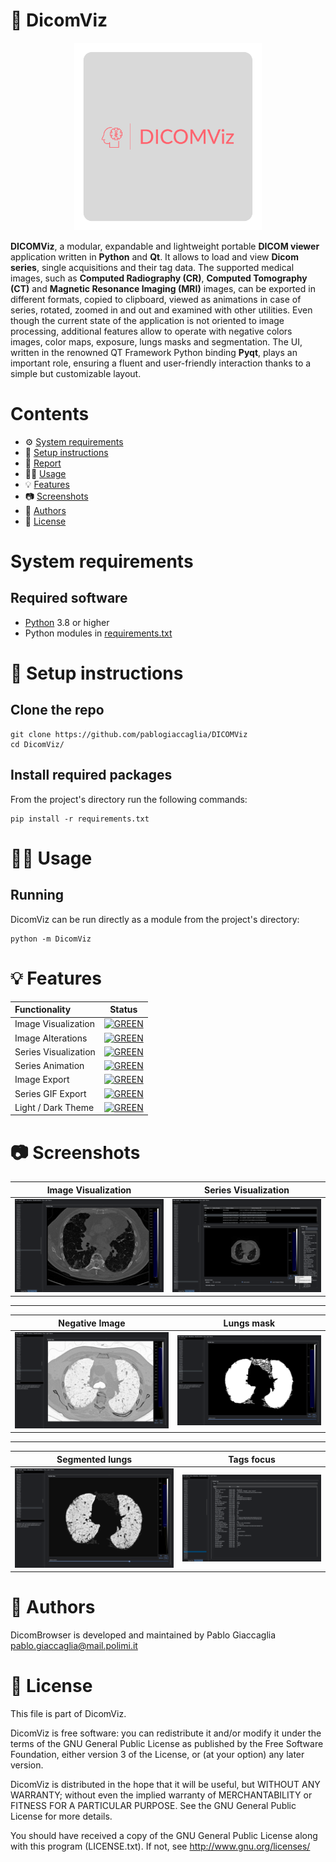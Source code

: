 # 🏥 DicomViz
<p align="center">
  <img width="300" height="300" src="DicomViz/dicomviz-logo.png">
</p>

**DICOMViz**, a modular, expandable and lightweight portable **DICOM viewer** application written in **Python** and **Qt**. 
It allows to load and view **Dicom series**, single acquisitions and their tag data. 
The supported medical images, such as **Computed Radiography (CR)**, 
**Computed Tomography (CT)** and **Magnetic Resonance Imaging (MRI)** images, 
can be exported in different formats, copied to clipboard, viewed as animations in case of series, rotated, 
zoomed in and out and examined with other utilities. 
Even though the current state of the application is not oriented to image processing, 
additional features allow to operate with negative colors images, color maps, exposure, lungs masks and segmentation. 
The UI, written in the renowned QT Framework Python binding **Pyqt**, plays an important role, 
ensuring a fluent and user-friendly interaction thanks to a simple but customizable layout.


# Contents

- ⚙  [System requirements️](#system-requirements)
- 🚀 [Setup instructions](#-setup-instructions)
- 📜 [Report](report/report.pdf)
- 👨‍💻 [Usage](#-usage)
- 💡 [Features](#-features)
- 📷 [Screenshots](#-screenshots)  
- 🤵 [Authors](#-authors)
- 📝 [License](#-license)

# System requirements


## Required software

- [Python](https://www.python.org/) 3.8 or higher
- Python modules in [requirements.txt](requirements.txt)

# 🚀 Setup instructions

## Clone the repo

    git clone https://github.com/pablogiaccaglia/DICOMViz
    cd DicomViz/

## Install required packages

From the project's directory run the following commands:

    pip install -r requirements.txt
    

# 👨‍💻 Usage


## Running

DicomViz can be run directly as a module from the project's directory:

    python -m DicomViz

# 💡 Features

| Functionality | Status |
|:-----------------------|:------------------------------------:|
| Image Visualization | [![GREEN](http://placehold.it/15/44bb44/44bb44)](https://github.com/Calonca/ing-sw-2021-laconca-lodari-giaccaglia/tree/master/src/main/java/it/polimi/ingsw/server/model) |
| Image Alterations |[![GREEN](http://placehold.it/15/44bb44/44bb44)](https://github.com/Calonca/ing-sw-2021-laconca-lodari-giaccaglia/tree/master/src/main/java/it/polimi/ingsw/client/view/CLI) |
| Series Visualization | [![GREEN](http://placehold.it/15/44bb44/44bb44)](https://github.com/Calonca/ing-sw-2021-laconca-lodari-giaccaglia/tree/master/src/main/java/it/polimi/ingsw/server/model) |
| Series Animation |[![GREEN](http://placehold.it/15/44bb44/44bb44)](https://github.com/Calonca/ing-sw-2021-laconca-lodari-giaccaglia/tree/master/src/main/java/it/polimi/ingsw/server) |
| Image Export| [![GREEN](http://placehold.it/15/44bb44/44bb44)](https://github.com/Calonca/ing-sw-2021-laconca-lodari-giaccaglia/tree/master/src/main/java/it/polimi/ingsw/client/view/GUI) |
| Series GIF Export |[![GREEN](http://placehold.it/15/44bb44/44bb44)](https://github.com/Calonca/ing-sw-2021-laconca-lodari-giaccaglia/tree/master/src/main/java/it/polimi/ingsw/client/view/CLI) |
| Light / Dark Theme |[![GREEN](http://placehold.it/15/44bb44/44bb44)](https://github.com/Calonca/ing-sw-2021-laconca-lodari-giaccaglia/tree/master/src/main/java/it/polimi/ingsw/client/view/CLI) |


# 📷 Screenshots

Image Visualization        |  Series Visualization
:-------------------------:|:-------------------------:
![](report/latex/image%20focus.png)|  ![](report/latex/overall.png)

---

Negative Image             |  Lungs mask
:-------------------------:|:-------------------------:
![](report/latex/negative2.png)|  ![](report/latex/mask2.png)

---

Segmented lungs            |  Tags focus
:-------------------------:|:-------------------------:
![](report/latex/segmented.png)|  ![](report/latex/tags%20focus.png)


# 🤵 Authors

DicomBrowser is developed and maintained by Pablo Giaccaglia <pablo.giaccaglia@mail.polimi.it>

# 📝 License

This file is part of DicomViz.

DicomViz is free software: you can redistribute it and/or modify
it under the terms of the GNU General Public License as published by
the Free Software Foundation, either version 3 of the License, or
(at your option) any later version.

DicomViz is distributed in the hope that it will be useful,
but WITHOUT ANY WARRANTY; without even the implied warranty of
MERCHANTABILITY or FITNESS FOR A PARTICULAR PURPOSE.  See the
GNU General Public License for more details.

You should have received a copy of the GNU General Public License along
with this program (LICENSE.txt).  If not, see <http://www.gnu.org/licenses/>
